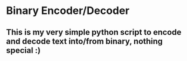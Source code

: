 # Binary Encoder/Decoder

## This is my very simple python script to encode and decode text into/from binary, nothing special :)
